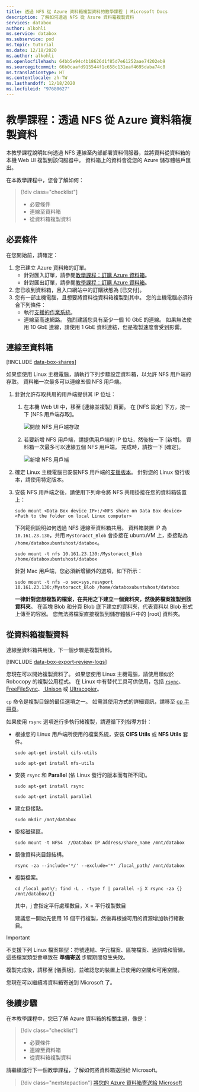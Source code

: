 ```yaml
---
title: 透過 NFS 從 Azure 資料箱複製資料的教學課程 | Microsoft Docs
description: 了解如何透過 NFS 從 Azure 資料箱複製資料
services: databox
author: alkohli
ms.service: databox
ms.subservice: pod
ms.topic: tutorial
ms.date: 12/18/2020
ms.author: alkohli
ms.openlocfilehash: 64bb5e94c4b18626d1f85d7e61252aae74202eb9
ms.sourcegitcommit: 66b0caafd915544f1c658c131eaf4695daba74c8
ms.translationtype: HT
ms.contentlocale: zh-TW
ms.lasthandoff: 12/18/2020
ms.locfileid: "97680627"
---
```

# <a name="tutorial-copy-data-from-azure-data-box-via-nfs"></a>教學課程：透過 NFS 從 Azure 資料箱複製資料

本教學課程說明如何透過 NFS 連線至內部部署資料伺服器，並將資料從資料箱的本機 Web UI 複製到該伺服器中。 資料箱上的資料會從您的 Azure 儲存體帳戶匯出。

在本教學課程中，您會了解如何：

> [!div class="checklist"]
>
> * 必要條件
> * 連線至資料箱
> * 從資料箱複製資料

## <a name="prerequisites"></a>必要條件

在您開始前，請確定：

1. 您已建立 Azure 資料箱的訂單。
    - 針對匯入訂單，請參閱[教學課程：訂購 Azure 資料箱](data-box-deploy-ordered.md)。
    - 針對匯出訂單，請參閱[教學課程：訂購 Azure 資料箱](data-box-deploy-export-ordered.md)。
2. 您已收到資料箱，且入口網站中的訂購狀態為 [已交付]。
3. 您有一部主機電腦，且想要將資料從資料箱複製到其中。 您的主機電腦必須符合下列條件：
   * 執行[支援的作業系統](data-box-system-requirements.md)。
   * 連線至高速網路。 強烈建議您具有至少一個 10 GbE 的連線。 如果無法使用 10 GbE 連線，請使用 1 GbE 資料連結，但是複製速度會受到影響。

## <a name="connect-to-data-box"></a>連線至資料箱

[!INCLUDE [data-box-shares](../../includes/data-box-shares.md)]

如果您使用 Linux 主機電腦，請執行下列步驟設定資料箱，以允許 NFS 用戶端的存取。 資料箱一次最多可以連線五個 NFS 用戶端。

1. 針對允許存取共用的用戶端提供其 IP 位址：

    1.  在本機 Web UI 中，移至 [連線並複製] 頁面。 在 [NFS 設定] 下方，按一下 [NFS 用戶端存取]。 

        ![開啟 NFS 用戶端存取](media/data-box-deploy-export-copy-data/nfs-client-access-1.png)

    1. 若要新增 NFS 用戶端，請提供用戶端的 IP 位址，然後按一下 [新增]。 資料箱一次最多可以連線五個 NFS 用戶端。 完成時，請按一下 [確定]。

         ![新增 NFS 用戶端](media/data-box-deploy-export-copy-data/nfs-client-access-2.png)

2. 確定 Linux 主機電腦已安裝NFS 用戶端的[支援版本](data-box-system-requirements.md)。 針對您的 Linux 發行版本，請使用特定版本。 

3. 安裝 NFS 用戶端之後，請使用下列命令將 NFS 共用掛接在您的資料箱裝置上：

    `sudo mount <Data Box device IP>:/<NFS share on Data Box device> <Path to the folder on local Linux computer>`

    下列範例說明如何透過 NFS 連線至資料箱共用。 資料箱裝置 IP 為 `10.161.23.130`，共用 `Mystoracct_Blob` 會掛接在 ubuntuVM 上，掛接點為 `/home/databoxubuntuhost/databox`。

    `sudo mount -t nfs 10.161.23.130:/Mystoracct_Blob /home/databoxubuntuhost/databox`
    
    針對 Mac 用戶端，您必須新增額外的選項，如下所示： 
    
    `sudo mount -t nfs -o sec=sys,resvport 10.161.23.130:/Mystoracct_Blob /home/databoxubuntuhost/databox`

    **一律針對您想複製的檔案，在共用之下建立一個資料夾，然後將檔案複製到該資料夾**。 在區塊 Blob 和分頁 Blob 底下建立的資料夾，代表資料以 Blob 形式上傳至的容器。 您無法將檔案直接複製到儲存體帳戶中的 [root] 資料夾。

## <a name="copy-data-from-data-box"></a>從資料箱複製資料

連線至資料箱共用後，下一個步驟是複製資料。

[!INCLUDE [data-box-export-review-logs](../../includes/data-box-export-review-logs.md)]

 您現在可以開始複製資料了。 如果您使用 Linux 主機電腦，請使用類似於 Robocopy 的複製公用程式。 在 Linux 中有替代工具可供使用，包括 [`rsync`](https://rsync.samba.org/)、[FreeFileSync](https://www.freefilesync.org/)、[ Unison](https://www.cis.upenn.edu/~bcpierce/unison/) 或 [Ultracopier](https://ultracopier.first-world.info/)。  

`cp` 命令是複製目錄的最佳選項之一。 如需其使用方式的詳細資訊，請移至 [cp 手冊頁](http://man7.org/linux/man-pages/man1/cp.1.html)。

如果使用 `rsync` 選項進行多執行緒複製，請遵循下列指導方針：

* 根據您的 Linux 用戶端所使用的檔案系統，安裝 **CIFS Utils** 或 **NFS Utils** 套件。

    `sudo apt-get install cifs-utils`

    `sudo apt-get install nfs-utils`

* 安裝 `rsync` 和 **Parallel** (依 Linux 發行的版本而有所不同)。

    `sudo apt-get install rsync`
   
    `sudo apt-get install parallel` 

* 建立掛接點。

    `sudo mkdir /mnt/databox`

* 掛接磁碟區。

    `sudo mount -t NFS4  //Databox IP Address/share_name /mnt/databox` 

* 鏡像資料夾目錄結構。  

    `rsync -za --include='*/' --exclude='*' /local_path/ /mnt/databox`

* 複製檔案。

    `cd /local_path/; find -L . -type f | parallel -j X rsync -za {} /mnt/databox/{}`

     其中，j 會指定平行處理數目，X = 平行複製數目

     建議您一開始先使用 16 個平行複製，然後再根據可用的資源增加執行緒數目。

> [!IMPORTANT]
> 不支援下列 Linux 檔案類型：符號連結、字元檔案、區塊檔案、通訊端和管線。 這些檔案類型會導致在 **準備寄送** 步驟期間發生失敗。

複製完成後，請移至 [儀表板]，並確認您的裝置上已使用的空間和可用空間。

您現在可以繼續將資料箱寄送到 Microsoft 了。

## <a name="next-steps"></a>後續步驟

在本教學課程中，您已了解 Azure 資料箱的相關主題，像是：

> [!div class="checklist"]
>
> * 必要條件
> * 連線至資料箱
> * 從資料箱複製資料

請繼續進行下一個教學課程，了解如何將資料箱送回給 Microsoft。

> [!div class="nextstepaction"]
> [將您的 Azure 資料箱寄送給 Microsoft](./data-box-deploy-export-picked-up.md)
